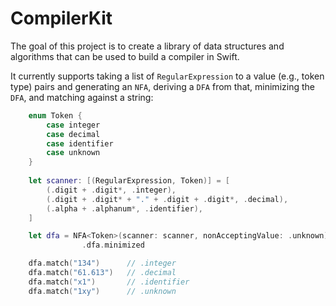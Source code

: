# CompilerKit

The goal of this project is to create a library of data structures and algorithms that can be used to build a compiler in Swift.

It currently supports taking a list of `RegularExpression` to a value (e.g., token type) pairs and generating an `NFA`, deriving a `DFA` from that, minimizing the `DFA`, and matching against a string:

```swift
    enum Token {
        case integer
        case decimal
        case identifier
        case unknown
    }
    
    let scanner: [(RegularExpression, Token)] = [
        (.digit + .digit*, .integer),
        (.digit + .digit* + "." + .digit + .digit*, .decimal),
        (.alpha + .alphanum*, .identifier),
    ]

    let dfa = NFA<Token>(scanner: scanner, nonAcceptingValue: .unknown)
                .dfa.minimized

    dfa.match("134")      // .integer
    dfa.match("61.613")   // .decimal
    dfa.match("x1")       // .identifier
    dfa.match("1xy")      // .unknown
```
